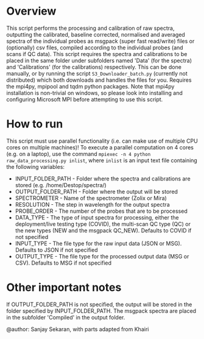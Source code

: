 # Overview

This script performs the processing and calibration of raw spectra, outputting the calibrated, baseline corrected, normalised and averaged spectra of the individual probes as msgpack (super fast read/write) files or (optionally) csv files, compiled according to the individual probes (and scans if QC data). This script requires the spectra and calibrations to be placed in the same folder under subfolders named 'Data' (for the spectra) and 'Calibrations' (for the calibrations) respectively. This can be done manually, or by running the script `S3_Downloader_batch.py` (currently not distributed) which both downloads and handles the files for you. Requires the mpi4py, mpipool and tqdm python packages. Note that mpi4py installation is non-trivial on windows, so please look into installing and configuring Microsoft MPI before attempting to use this script.

# How to run

This script must use parallel functionality (i.e. can make use of multiple CPU cores on multiple machines)! To execute a parallel computation on 4 cores (e.g. on a laptop), use the command `mpiexec -n 4 python raw_data_processing.py inlist`, where `inlist` is an input text file containing the following variables:

 - INPUT_FOLDER_PATH - Folder where the spectra and calibrations are stored (e.g. /home/Destop/spectra/)
 - OUTPUT_FOLDER_PATH - Folder where the output will be stored
 - SPECTROMETER - Name of the spectrometer (Zolix or Mira)
 - RESOLUTION - The step in wavelength for the output spectra
 - PROBE_ORDER - The number of the probes that are to be processed
 - DATA_TYPE - The type of input spectra for processing, either the deployment/live testing type (COVID), the multi-scan QC type (QC) or the new types (NEW and the msgpack QC_NEW). Defaults to COVID if not specified
 - INPUT_TYPE - The file type for the raw input data (JSON or MSG). Defaults to JSON if not specified
 - OUTPUT_TYPE - The file type for the processed output data (MSG or CSV). Defaults to MSG if not specified

# Other important notes

If OUTPUT_FOLDER_PATH is not specified, the output will be stored in the folder specified by INPUT_FOLDER_PATH. The msgpack spectra are placed in the subfolder 'Compiled' in the output folder.

@author: Sanjay Sekaran, with parts adapted from Khairi
